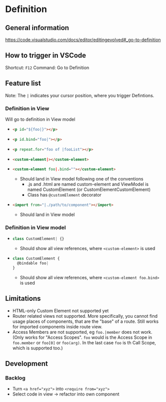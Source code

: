 # Definition

## General information
https://code.visualstudio.com/docs/editor/editingevolved#_go-to-definition

## How to trigger in VSCode
Shortcut: `F12`
Command: Go to Definition

## Feature list
Note: The `|` indicates your cursor position, where you trigger Defintions.

### Definition in View
Will go to definition in View model
- ```html
  <p id="${foo|}"></p>
  ```
- ```html
  <p id.bind="foo|"></p>
  ```
- ```html
  <p repeat.for="foo of |fooList"></p>
  ```
- ```html
  <custom-element|></custom-element>
  ```
- ```html
  <custom-element foo|.bind=""></custom-element>
  ```
  - Should land in View model following one of the conventions
    - .js and .html are named custom-element and
     ViewModel is named CustomElement (or CustomElementCustomElement)
    - Class has `@customElement` decorator
- ```html
  <import from="|./path/to/component"></import>
  ```
  - Should land in View model

### Definition in View model
- ```js
  class CustomElement| {}
  ```
  - Should show all view references, where `<custom-element>` is used
- ```js
  class CustomElement {
    @bindable foo|
  }
  ```
  - Should show all view references, where `<custom-element foo.bind>` is used

## Limitations
- HTML-only Custom Element not supported yet
- Router related views not supported. More specifically, you cannot find usage places of components, that are the "base" of a route. Still works for imported components inside route view.
- Access Members are not supported, eg `foo.|member` does not work. (Only works for "Access Scopes". `foo` would is the Access Scope in `foo.member` or `foo[0]` or `foo(arg)`. In the last case `foo` is th Call Scope, which is supported too.)

## Development

### Backlog
- Turn `<a href="xyz">` into `<require from="xyz">`
- Select code in view -> refactor into own component
